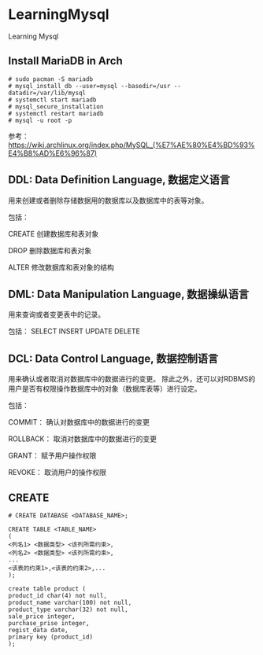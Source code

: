 # LearningMysql
Learning Mysql

## Install MariaDB in Arch

```
# sudo pacman -S mariadb
# mysql_install_db --user=mysql --basedir=/usr --datadir=/var/lib/mysql
# systemctl start mariadb
# mysql_secure_installation
# systemctl restart mariadb
# mysql -u root -p

```

参考：
https://wiki.archlinux.org/index.php/MySQL_(%E7%AE%80%E4%BD%93%E4%B8%AD%E6%96%87)

## DDL: Data Definition Language, 数据定义语言

用来创建或者删除存储数据用的数据库以及数据库中的表等对象。

包括： 

CREATE 创建数据库和表对象

DROP 删除数据库和表对象

ALTER 修改数据库和表对象的结构

## DML: Data Manipulation Language, 数据操纵语言

用来查询或者变更表中的记录。

包括： SELECT INSERT UPDATE DELETE

## DCL: Data Control Language, 数据控制语言

用来确认或者取消对数据库中的数据进行的变更。
除此之外，还可以对RDBMS的用户是否有权限操作数据库中的对象（数据库表等）进行设定。

包括：

COMMIT： 确认对数据库中的数据进行的变更

ROLLBACK： 取消对数据库中的数据进行的变更

GRANT： 赋予用户操作权限

REVOKE： 取消用户的操作权限

## CREATE
```
# CREATE DATABASE <DATABASE_NAME>;
```
```
CREATE TABLE <TABLE_NAME>
(
<列名1> <数据类型> <该列所需约束>,
<列名2> <数据类型> <该列所需约束>,
...
<该表的约束1>,<该表的约束2>,...
);

create table product ( 
product_id char(4) not null, 
product_name varchar(100) not null, 
product_type varchar(32) not null, 
sale_price integer, 
purchase_prise integer, 
regist_data date, 
primary key (product_id) 
);
```
